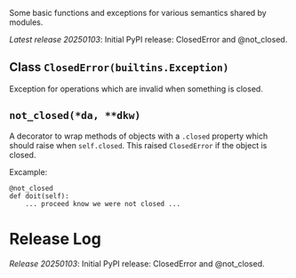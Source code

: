 Some basic functions and exceptions for various semantics shared by modules.

*Latest release 20250103*:
Initial PyPI release: ClosedError and @not_closed.

## <a name="ClosedError"></a>Class `ClosedError(builtins.Exception)`

Exception for operations which are invalid when something is closed.

## <a name="not_closed"></a>`not_closed(*da, **dkw)`

A decorator to wrap methods of objects with a `.closed` property
which should raise when `self.closed`.
This raised `ClosedError` if the object is closed.

Excample:

    @not_closed
    def doit(self):
        ... proceed know we were not closed ...

# Release Log



*Release 20250103*:
Initial PyPI release: ClosedError and @not_closed.
